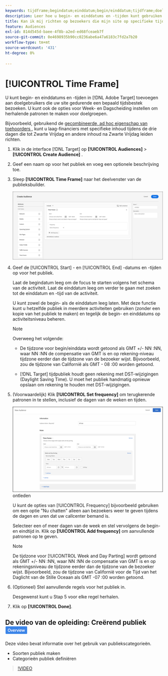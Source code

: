 ```yaml
---
keywords: tijdframe;begindatum;einddatum;begin/einddatum;tijdframe;doelschema;week parteren;dag parteren;parkeren
description: Leer hoe u begin- en einddatums en -tijden kunt gebruiken voor gebruikers die uw site gedurende een bepaald tijdsbestek bezoeken.
title: Kan ik mij richten op bezoekers die mijn site op specifieke tijdstippen bezoeken?
feature: Audiences
exl-id: 814d545d-baee-4f8b-a2ed-ed68fceaeb7f
source-git-commit: 0e4698935b90cc0236abe6a47a6183c7fd2a7b20
workflow-type: tm+mt
source-wordcount: '431'
ht-degree: 0%

---
```


# [!UICONTROL Time Frame]

U kunt begin- en einddatums en -tijden in [!DNL Adobe Target] toevoegen aan doelgebruikers die uw site gedurende een bepaald tijdsbestek bezoeken. U kunt ook de opties voor Week- en Dagscheiding instellen om herhalende patronen te maken voor doelgroepen.

Bijvoorbeeld, gebruikend de [&#x200B; gecombineerde, ad hoc eigenschap van toehoorders &#x200B;](/help/main/c-target/combining-multiple-audiences.md#concept_A7386F1EA4394BD2AB72399C225981E5), kunt u laag-financiers met specifieke inhoud tijdens de drie dagen die tot Zwarte Vrijdag en andere inhoud na Zwarte Vrijdag leiden richten.

1. Klik in de interface [!DNL Target] op **[!UICONTROL Audiences]** > **[!UICONTROL Create Audience]** .
1. Geef een naam op voor het publiek en voeg een optionele beschrijving toe.
1. Sleep **[!UICONTROL Time Frame]** naar het deelvenster van de publieksbuilder.

   ![&#x200B; target_timeframe_dialog beeld &#x200B;](assets/target_timeframe_dialog.png)

1. Geef de [!UICONTROL Start] - en [!UICONTROL End] -datums en -tijden op voor het publiek.

   Laat de begindatum leeg om de focus te starten volgens het schema van de activiteit. Laat de einddatum leeg om verder te gaan met zoeken tot de einddatum en -tijd van de activiteit.

   U kunt zowel de begin- als de einddatum leeg laten. Met deze functie kunt u hetzelfde publiek in meerdere activiteiten gebruiken (zonder een kopie van het publiek te maken) en tegelijk de begin- en einddatums op activiteitsniveau beheren.

   >[!NOTE]
   >
   >Overweeg het volgende:
   >
   >* De tijdzone voor begin/einddata wordt getoond als GMT +/- NN :NN, waar NN :NN de compensatie van GMT is en op rekening-niveau tijdzone eerder dan de tijdzone van de bezoeker wijst. Bijvoorbeeld, zou de tijdzone van Californië als GMT - 08 :00 worden getoond.
   >
   >* [!DNL Target] tijdpubliek houdt geen rekening met DST-wijzigingen (Daylight Saving Time). U moet het publiek handmatig opnieuw opslaan om rekening te houden met DST-wijzigingen.

1. (Voorwaardelijk) Klik **[!UICONTROL Set frequency]** om terugkerende patronen in te stellen, inclusief de dagen van de weken en tijden.

   ![&#x200B; Week en Dag die &#x200B;](assets/week_and_day_parting.png) ontleden

   U kunt de opties van [!UICONTROL Frequency] bijvoorbeeld gebruiken om een optie &quot;Nu chatten&quot; alleen aan bezoekers weer te geven tijdens de dagen en uren dat uw callcenter bemand is.

   Selecteer een of meer dagen van de week en stel vervolgens de begin- en eindtijd in. Klik op **[!UICONTROL Add frequency]** om aanvullende patronen op te geven.

   >[!NOTE]
   >
   >De tijdzone voor [!UICONTROL Week and Day Parting] wordt getoond als GMT +/- NN :NN, waar NN :NN de compensatie van GMT is en op rekeningsniveau de tijdzone eerder dan de tijdzone van de bezoeker wijst. Bijvoorbeeld, zou de tijdzone van Californië voor de Tijd van het Daglicht van de Stille Oceaan als GMT -07 :00 worden getoond.

1. (Optioneel) Stel aanvullende regels voor het publiek in.

   Desgewenst kunt u Stap 5 voor elke regel herhalen.

1. Klik op **[!UICONTROL Done]**.

## De video van de opleiding: Creërend publiek ![&#x200B; badge van het Overzicht &#x200B;](/help/main/assets/overview.png)

Deze video bevat informatie over het gebruik van publiekscategorieën.

* Soorten publiek maken
* Categorieën publiek definiëren

>[!VIDEO](https://video.tv.adobe.com/v/17392)
